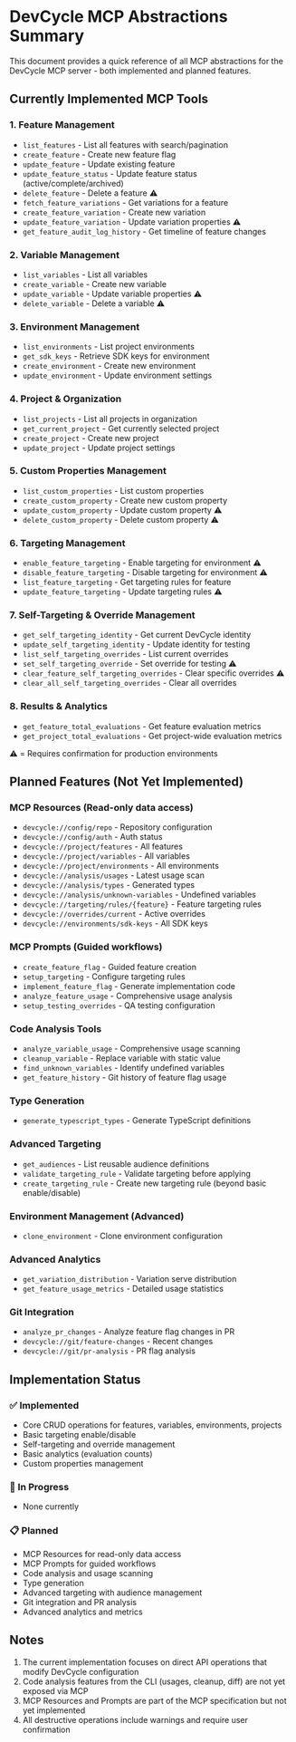 # DevCycle MCP Abstractions Summary

This document provides a quick reference of all MCP abstractions for the DevCycle MCP server - both implemented and planned features.

## Currently Implemented MCP Tools

### 1. Feature Management
- `list_features` - List all features with search/pagination
- `create_feature` - Create new feature flag
- `update_feature` - Update existing feature
- `update_feature_status` - Update feature status (active/complete/archived)
- `delete_feature` - Delete a feature ⚠️
- `fetch_feature_variations` - Get variations for a feature
- `create_feature_variation` - Create new variation
- `update_feature_variation` - Update variation properties ⚠️
- `get_feature_audit_log_history` - Get timeline of feature changes

### 2. Variable Management
- `list_variables` - List all variables
- `create_variable` - Create new variable
- `update_variable` - Update variable properties ⚠️
- `delete_variable` - Delete a variable ⚠️

### 3. Environment Management
- `list_environments` - List project environments
- `get_sdk_keys` - Retrieve SDK keys for environment
- `create_environment` - Create new environment
- `update_environment` - Update environment settings

### 4. Project & Organization
- `list_projects` - List all projects in organization
- `get_current_project` - Get currently selected project
- `create_project` - Create new project
- `update_project` - Update project settings

### 5. Custom Properties Management
- `list_custom_properties` - List custom properties
- `create_custom_property` - Create new custom property
- `update_custom_property` - Update custom property ⚠️
- `delete_custom_property` - Delete custom property ⚠️

### 6. Targeting Management
- `enable_feature_targeting` - Enable targeting for environment ⚠️
- `disable_feature_targeting` - Disable targeting for environment ⚠️
- `list_feature_targeting` - Get targeting rules for feature
- `update_feature_targeting` - Update targeting rules ⚠️

### 7. Self-Targeting & Override Management
- `get_self_targeting_identity` - Get current DevCycle identity
- `update_self_targeting_identity` - Update identity for testing
- `list_self_targeting_overrides` - List current overrides
- `set_self_targeting_override` - Set override for testing ⚠️
- `clear_feature_self_targeting_overrides` - Clear specific overrides ⚠️
- `clear_all_self_targeting_overrides` - Clear all overrides

### 8. Results & Analytics
- `get_feature_total_evaluations` - Get feature evaluation metrics
- `get_project_total_evaluations` - Get project-wide evaluation metrics

⚠️ = Requires confirmation for production environments

## Planned Features (Not Yet Implemented)

### MCP Resources (Read-only data access)
- `devcycle://config/repo` - Repository configuration
- `devcycle://config/auth` - Auth status
- `devcycle://project/features` - All features
- `devcycle://project/variables` - All variables
- `devcycle://project/environments` - All environments
- `devcycle://analysis/usages` - Latest usage scan
- `devcycle://analysis/types` - Generated types
- `devcycle://analysis/unknown-variables` - Undefined variables
- `devcycle://targeting/rules/{feature}` - Feature targeting rules
- `devcycle://overrides/current` - Active overrides
- `devcycle://environments/sdk-keys` - All SDK keys

### MCP Prompts (Guided workflows)
- `create_feature_flag` - Guided feature creation
- `setup_targeting` - Configure targeting rules
- `implement_feature_flag` - Generate implementation code
- `analyze_feature_usage` - Comprehensive usage analysis
- `setup_testing_overrides` - QA testing configuration

### Code Analysis Tools
- `analyze_variable_usage` - Comprehensive usage scanning
- `cleanup_variable` - Replace variable with static value
- `find_unknown_variables` - Identify undefined variables
- `get_feature_history` - Git history of feature flag usage

### Type Generation
- `generate_typescript_types` - Generate TypeScript definitions

### Advanced Targeting
- `get_audiences` - List reusable audience definitions
- `validate_targeting_rule` - Validate targeting before applying
- `create_targeting_rule` - Create new targeting rule (beyond basic enable/disable)

### Environment Management (Advanced)
- `clone_environment` - Clone environment configuration

### Advanced Analytics
- `get_variation_distribution` - Variation serve distribution
- `get_feature_usage_metrics` - Detailed usage statistics

### Git Integration
- `analyze_pr_changes` - Analyze feature flag changes in PR
- `devcycle://git/feature-changes` - Recent changes
- `devcycle://git/pr-analysis` - PR flag analysis

## Implementation Status

### ✅ Implemented
- Core CRUD operations for features, variables, environments, projects
- Basic targeting enable/disable
- Self-targeting and override management
- Basic analytics (evaluation counts)
- Custom properties management

### 🚧 In Progress
- None currently

### 📋 Planned
- MCP Resources for read-only data access
- MCP Prompts for guided workflows
- Code analysis and usage scanning
- Type generation
- Advanced targeting with audience management
- Git integration and PR analysis
- Advanced analytics and metrics

## Notes

1. The current implementation focuses on direct API operations that modify DevCycle configuration
2. Code analysis features from the CLI (usages, cleanup, diff) are not yet exposed via MCP
3. MCP Resources and Prompts are part of the MCP specification but not yet implemented
4. All destructive operations include warnings and require user confirmation
